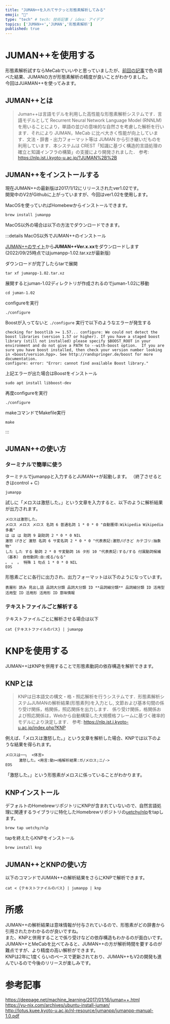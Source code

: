 ```yaml
---
title: "JUMAN++を入れてサクッと形態素解析してみる"
emoji: "🥮"
type: "tech" # tech: 技術記事 / idea: アイデア
topics: ['JUMAN++','JUMAN','形態素解析']
published: true
---
```


# JUMAN++を使用する
形態素解析試すならMeCabでいいやと思っていましたが、[前回の記事](https://zenn.dev/ymmt1089/articles/20220919_mecab_dictionary)で色々調べた結果、JUMANの方が形態素解析の精度が良いことがわかりました。  
今回はJUAMAN++を使ってみます。  

## JUMAN++とは
> Juman++は言語モデルを利用した高性能な形態素解析システムです．言語モデルとして Recurrent Neural Network Language Model (RNNLM) を用いることにより，単語の並びの意味的な自然さを考慮した解析を行います．それにより JUMAN，MeCab に比べ大きく性能が向上しています．文法・辞書・出力フォーマット等は JUMAN から引き継いだものを利用しています．本システムは CREST「知識に基づく構造的言語処理の確立と知識インフラの構築」の支援により開発されました．
参考: https://nlp.ist.i.kyoto-u.ac.jp/?JUMAN%2B%2B

## JUMAN++をインストールする

現在JUMAN++の最新版は2017/1/12にリリースされたver1.02です。  
開発中のV2がGithubに上がっていますが、今回はver1.02を使用します。  

MacOSを使っていればHomebewからインストールできます。  
```
brew install jumanpp
```

MacOS以外の場合は以下の方法でダウンロードできます。  

:::details MacOS以外でJUMAN++のインストール

[JUMAN++のサイト](https://nlp.ist.i.kyoto-u.ac.jp/?JUMAN)から**JUMAN++Ver.x.xx**をダウンロードします(2022/09/25時点ではjumanpp-1.02.tar.xzが最新版)  

ダウンロードが完了したらtarで展開
```
tar xf jumanpp-1.02.tar.xz
```

展開するとjuman-1.02ディレクトリが作成されるのでjuman-1.02に移動
```
cd juman-1.02
```

configureを実行
```
./configure
```

Boostが入ってないと `./configure` 実行で以下のようなエラーが発生する
```
checking for boostlib >= 1.57... configure: We could not detect the boost libraries (version 1.57 or higher). If you have a staged boost library (still not installed) please specify $BOOST_ROOT in your environment and do not give a PATH to --with-boost option.  If you are sure you have boost installed, then check your version number looking in <boost/version.hpp>. See http://randspringer.de/boost for more documentation.
configure: error: "Error: cannot find available Boost library."
```

上記エラーが出た場合はBoostをインストール
```
sudo apt install libboost-dev
```

再度configureを実行
```
./configure
```
makeコマンドでMakefile実行
```
make
```
:::

## JUMAN++の使い方

### ターミナルで簡単に使う
ターミナルでjumanppと入力するとJUMAN++が起動します。
（終了させるときはcontrol + C）
```
jumanpp
```
試しに「メロスは激怒した。」という文章を入力すると、以下のように解析結果が出力されます。

```
メロスは激怒した。
メロス メロス メロス 名詞 6 普通名詞 1 * 0 * 0 "自動獲得:Wikipedia Wikipedia多義"
は は は 助詞 9 副助詞 2 * 0 * 0 NIL
激怒 げきど 激怒 名詞 6 サ変名詞 2 * 0 * 0 "代表表記:激怒/げきど カテゴリ:抽象物"
した した する 動詞 2 * 0 サ変動詞 16 タ形 10 "代表表記:する/する 付属動詞候補（基本） 自他動詞:自:成る/なる"
。 。 。 特殊 1 句点 1 * 0 * 0 NIL
EOS
```

形態素ごとに各行に出力され、出力フォーマットは以下のようになっています。  

```
表層形 読み 見出し語 品詞大分類 品詞大分類 ID **品詞細分類** 品詞細分類 ID 活用型 活用型 ID 活用形 活用形 ID 意味情報
```

### テキストファイルごと解析する
テキストファイルごとに解析させる場合は以下
```
cat {テキストファイルのパス} | jumanpp
```
# KNPを使用する

JUMAN++はKNPを併用することで形態素動詞の依存構造を解析できます。  

## KNPとは
> KNPは日本語文の構文・格・照応解析を行うシステムです．形態素解析システムJUMANの解析結果(形態素列)を入力とし, 文節および基本句間の係り受け関係，格関係，照応関係を出力します． 係り受け関係，格関係および照応関係は，Webから自動構築した大規模格フレームに基づく確率的モデルにより決定します．
参考: https://nlp.ist.i.kyoto-u.ac.jp/index.php?KNP


例えば、「メロスは激怒した。」という文章を解析した場合、KNPでは以下のような結果を得られます。
```
メロスは──┐  <体言>
      激怒した。<用言:動><格解析結果:ガ/メロス;ニ/->
EOS
```

「激怒した。」という形態素がメロスに係っていることがわかります。  

## KNPインストール
デフォルトのHomebrewリポジトリにKNPが含まれていないので、自然言語処理に関連するライブラリに特化したHomebrewリポジトリの[uetchy/nlp](https://github.com/uetchy/homebrew-nlp)をtapします。  

```
brew tap uetchy/nlp
```

tapを終えたらKNPをインストール
```
brew install knp
```

## JUMAN++とKNPの使い方
以下のコマンドでJUMAN++の解析結果をさらにKNPで解析できます。  

```
cat < {テキストファイルのパス} | jumanpp | knp
```

# 所感
JUMAN++の解析結果は意味情報が付与されているので、形態素がどの辞書から引用されたかわかるのが良いですね。  
また、KNPと併用することで係り受けなどの依存構造もわかるのが面白いです。  
JUMAN++とMeCabを比べてみると、JUMAN++の方が解析時間を要するのが難点ですが、より精度の高い解析ができます。  
KNPは2年に1度くらいのペースで更新されており、JUMAN++もV2の開発も進んでいるので今後のリリースが楽しみです。


# 参考記事
https://deepage.net/machine_learning/2017/01/16/juman++.html  
https://yu-nix.com/archives/ubuntu-install-juman/  
http://lotus.kuee.kyoto-u.ac.jp/nl-resource/jumanpp/jumanpp-manual-1.0.pdf  

